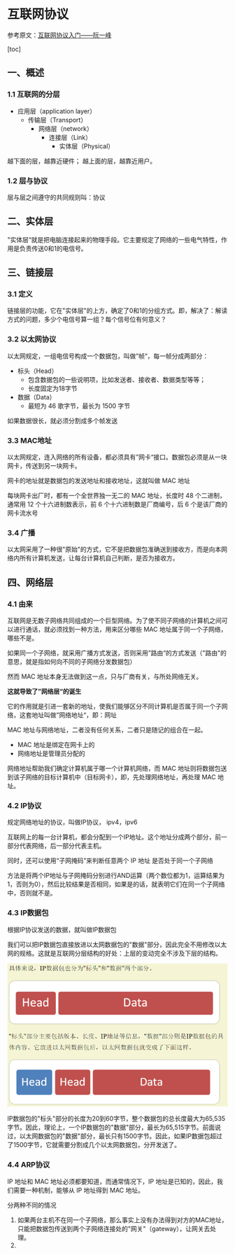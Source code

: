 # 互联网协议
参考原文：[互联网协议入门——阮一峰](http://www.ruanyifeng.com/blog/2012/05/internet_protocol_suite_part_i.html)

[toc]
## 一、概述
### 1.1 互联网的分层
- 应用层（application layer）
    - 传输层（Transport）
        - 网络层（network）
            - 连接层（Link）
                - 实体层（Physical）

越下面的层，越靠近硬件；
越上面的层，越靠近用户。

### 1.2 层与协议
层与层之间遵守的共同规则叫：协议

## 二、实体层
"实体层“就是把电脑连接起来的物理手段。它主要规定了网络的一些电气特性，作用是负责传送0和1的电信号。

## 三、链接层
### 3.1 定义
链接层的功能，它在"实体层"的上方，确定了0和1的分组方式。即，解决了：解读方式的问题，多少个电信号算一组？每个信号位有何意义？

### 3.2 以太网协议
以太网规定，一组电信号构成一个数据包，叫做”帧“，每一帧分成两部分：
- 标头（Head）
    - 包含数据包的一些说明项，比如发送者、接收者、数据类型等等；
    - 长度固定为18字节
- 数据（Data）
    - 最短为 46 歌字节，最长为 1500 字节

如果数据很长，就必须分割成多个帧发送

### 3.3 MAC地址
以太网规定，连入网络的所有设备，都必须具有”网卡“接口。数据包必须是从一块网卡，传送到另一块网卡。

网卡的地址就是数据包的发送地址和接收地址，这就叫做 MAC 地址

每块网卡出厂时，都有一个全世界独一无二的 MAC 地址，长度时 48 个二进制，通常用 12 个十六进制数表示，前 6 个十六进制数是厂商编号，后 6 个是该厂商的网卡流水号

### 3.4 广播
以太网采用了一种很"原始"的方式，它不是把数据包准确送到接收方，而是向本网络内所有计算机发送，让每台计算机自己判断，是否为接收方。

## 四、网络层
### 4.1 由来
互联网是无数子网络共同组成的一个巨型网络。为了使不同子网络的计算机之间可以进行通话，就必须找到一种方法，用来区分哪些 MAC 地址属于同一个子网络，哪些不是。

如果同一个子网络，就采用广播方式发送，否则采用”路由“的方式发送（"路由"的意思，就是指如何向不同的子网络分发数据包）

然而 MAC 地址本身无法做到这一点，只与厂商有关，与所处网络无关。

**这就导致了”网络层“的诞生**

它的作用就是引进一套新的地址，使我们能够区分不同计算机是否属于同一个子网络，这套地址叫做”网络地址“，即：网址

MAC 地址与网络地址，二者没有任何关系，二者只是随记的组合在一起。
- MAC 地址是绑定在网卡上的
- 网络地址是管理员分配的

网络地址帮助我们确定计算机属于哪一个计算机网络，而 MAC 地址则将数据包送到该子网络的目标计算机中（目标网卡），即，先处理网络地址，再处理 MAC 地址。

### 4.2 IP协议
规定网络地址的协议，叫做IP协议， ipv4，ipv6

互联网上的每一台计算机，都会分配到一个IP地址。这个地址分成两个部分，前一部分代表网络，后一部分代表主机。

同时，还可以使用“子网掩码”来判断任意两个 IP 地址 是否处于同一个子网络

方法是将两个IP地址与子网掩码分别进行AND运算（两个数位都为1，运算结果为1，否则为0），然后比较结果是否相同，如果是的话，就表明它们在同一个子网络中，否则就不是。

### 4.3 IP数据包
根据IP协议发送的数据，就叫做IP数据包

我们可以把IP数据包直接放进以太网数据包的"数据"部分，因此完全不用修改以太网的规格。这就是互联网分层结构的好处：上层的变动完全不涉及下层的结构。

![](_v_images/_1527231894_5163.png)

IP数据包的"标头"部分的长度为20到60字节，整个数据包的总长度最大为65,535字节。因此，理论上，一个IP数据包的"数据"部分，最长为65,515字节。前面说过，以太网数据包的"数据"部分，最长只有1500字节。因此，如果IP数据包超过了1500字节，它就需要分割成几个以太网数据包，分开发送了。

### 4.4 ARP协议
IP 地址和 MAC 地址必须都要知道，而通常情况下，IP 地址是已知的，因此，我们需要一种机制，能够从 IP 地址得到 MAC 地址。

分两种不同的情况
1. 如果两台主机不在同一个子网络，那么事实上没有办法得到对方的MAC地址，只能把数据包传送到两个子网络连接处的"网关"（gateway），让网关去处理。
2. 












